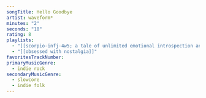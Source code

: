 ```yaml
---
songTitle: Hello Goodbye
artist: waveform*
minutes: "2"
seconds: "18"
rating: 8
playlists:
  - "[[scorpio-infj-4w5; a tale of unlimited emotional introspection and arcane bullshit]]"
  - "[[obsessed with nostalgia]]"
favoritesTrackNumber:
primaryMusicGenre:
  - indie rock
secondaryMusicGenre:
  - slowcore
  - indie folk
---
```

